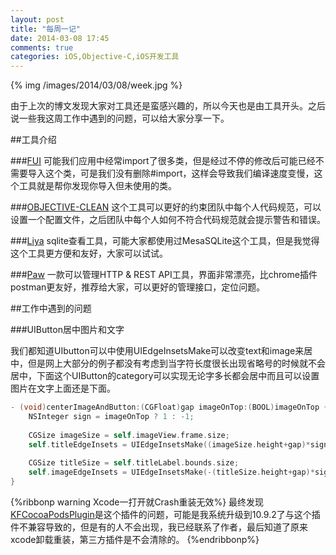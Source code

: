 ```yaml
---
layout: post
title: "每周一记"
date: 2014-03-08 17:45
comments: true
categories: iOS,Objective-C,iOS开发工具
---
```

{% img /images/2014/03/08/week.jpg %}

由于上次的博文发现大家对工具还是蛮感兴趣的，所以今天也是由工具开头。之后说一些我这周工作中遇到的问题，可以给大家分享一下。
<!--more-->

##工具介绍

###<a href="https://github.com/dblock/fui" target="_blank">FUI</a>
可能我们应用中经常import了很多类，但是经过不停的修改后可能已经不需要导入这个类，可是我们没有删除#import，这样会导致我们编译速度变慢，这个工具就是帮你发现你导入但未使用的类。


###<a href="http://objclean.com/index.php" target="_blank">OBJECTIVE-CLEAN</a>
这个工具可以更好的约束团队中每个人代码规范，可以设置一个配置文件，之后团队中每个人如何不符合代码规范就会提示警告和错误。

###<a href="https://itunes.apple.com/cn/app/liya/id455484422?mt=12" target="_blank">Liya</a>
sqlite查看工具，可能大家都使用过MesaSQLite这个工具，但是我觉得这个工具更方便和友好，大家可以试试。

###<a href="http://luckymarmot.com/paw" target="_blank">Paw</a>
一款可以管理HTTP & REST API工具，界面非常漂亮，比chrome插件postman更友好，推荐给大家，可以更好的管理接口，定位问题。

##工作中遇到的问题

###UIButton居中图片和文字

我们都知道UIbutton可以中使用UIEdgeInsetsMake可以改变text和image来居中，但是网上大部分的例子都没有考虑到当字符长度很长出现省略号的时候就不会居中，下面这个UIButton的category可以实现无论字多长都会居中而且可以设置图片在文字上面还是下面。

``` objective-c button居中
- (void)centerImageAndButton:(CGFloat)gap imageOnTop:(BOOL)imageOnTop {
	NSInteger sign = imageOnTop ? 1 : -1;
	
	CGSize imageSize = self.imageView.frame.size;
	self.titleEdgeInsets = UIEdgeInsetsMake((imageSize.height+gap)*sign, -imageSize.width, 0, 0);
	
	CGSize titleSize = self.titleLabel.bounds.size;
	self.imageEdgeInsets = UIEdgeInsetsMake(-(titleSize.height+gap)*sign, 0, 0, -titleSize.width);  
}
```

{%ribbonp warning Xcode一打开就Crash重装无效%}
最终发现<a href="https://github.com/ricobeck/KFCocoaPodsPlugin" target="_blank">KFCocoaPodsPlugin</a>是这个插件的问题，可能是我系统升级到10.9.2了与这个插件不兼容导致的，但是有的人不会出现，我已经联系了作者，最后知道了原来xcode卸载重装，第三方插件是不会清除的。
{%endribbonp%}






